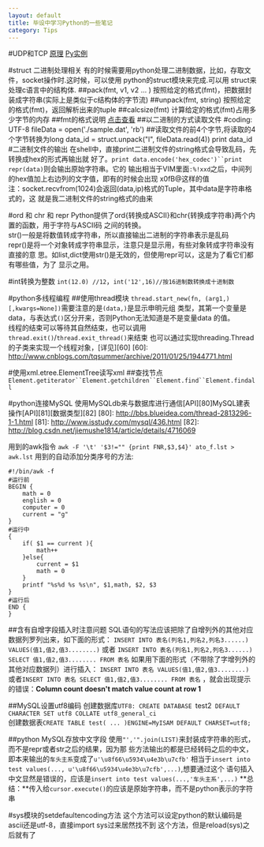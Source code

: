 ```yaml
---
layout: default
title: 毕设中学习Python的一些笔记
category: Tips
---
```

#UDP和TCP
[原理](http://hi.baidu.com/xmbihnvkgwbbfid/item/583e5da08ee81e14a9cfb7f7)
[Py实例](http://www.cnblogs.com/wdpp/archive/2010/10/27/2386873.html)

#struct 二进制处理相关
有的时候需要用python处理二进制数据，比如，存取文件，socket操作时.这时候，可以使用
python的struct模块来完成.可以用 struct来处理c语言中的结构体.
##pack(fmt, v1, v2 ... )
按照给定的格式(fmt)，把数据封装成字符串(实际上是类似于c结构体的字节流)
##unpack(fmt, string)
按照给定的格式(fmt)，返回解析出来的tuple
##calcsize(fmt)
计算给定的格式(fmt)占用多少字节的内存
##fmt的格式说明
[点击查看](http://www.cnblogs.com/gala/archive/2011/09/22/2184801.html)
##以二进制的方式读取文件
    #coding: UTF-8
    fileData = open('./sample.dat', 'rb')
##读取文件的前4个字节,将读取的4个字节转换为long
    data_id = struct.unpack("l", fileData.read(4))
    print data_id
#二进制文件的输出
在shell中，直接print二进制文件的string格式会导致乱码，先转换成hex的形式再输出就
好了。`print data.encode('hex_codec')``print repr(data)`则会输出原始字符串。它的
输出相当于VIM里面`:%!xxd`之后，中间列的hex值加上右边列的文字值，即有的时候会出现
x0fB@这样的值  
注：socket.recvfrom(1024)会返回(data,ip)格式的Tuple，其中data是字符串格式的，这
就是我二进制文件的string格式的由来

#ord 和 chr 和 repr
Python提供了ord{转换成ASCII}和chr{转换成字符串}两个内置的函数，用于字符与ASCII码
之间的转换。  
str()一般是将数值转成字符串，所以直接输出二进制的字符串表示是乱码  
repr()是将一个对象转成字符串显示，注意只是显示用，有些对象转成字符串没有直接的意
思。如list,dict使用str()是无效的，但使用repr可以，这是为了看它们都有哪些值，为了
显示之用。

#int转换为整数
`int(12.0) //12`，`int('12',16)//按16进制数转换成十进制数`

#python多线程编程
##使用thread模块
`thread.start_new(fn, (arg1,) [,kwargs=None])`需要注意的是`(data,)`是显示申明元组
类型，其第一个变量是data，与表达式`()`区分开来，否则Python无法知道是不是变量data
的值。  
线程的结束可以等待其自然结束，也可以调用`thread.exit()`/`thread.exit_thread()`来结束
也可以通过实现threading.Thread的子类来实现一个线程对象，[详见][60]
[60]: http://www.cnblogs.com/tqsummer/archive/2011/01/25/1944771.html

#使用xml.etree.ElementTree读写xml
##查找节点
`Element.getiterator``Element.getchildren``Element.find``Element.findall`

#python连接MySQL
使用MySQLdb来与数据库进行通信[API][80]MySQL建表操作[API][81][数据类型][82]
[80]: http://bbs.blueidea.com/thread-2813296-1-1.html
[81]: http://www.isstudy.com/mysql/436.html
[82]: http://blog.csdn.net/jiemushe1814/article/details/4716069

用到的awk指令
`awk -F '\t' '$3!="" {print FNR,$3,$4}' ato_f.lst > awk.lst`
用到的自动添加分类序号的方法:
    
    #!/bin/awk -f
    #运行前
    BEGIN {
        math = 0
        english = 0
        computer = 0
        current = "g"
    }
    #运行中
    {
        if( $1 == current ){
            math++
        }else{
            current = $1
            math = 0
        }
        printf "%s%d %s %s\n", $1,math, $2, $3
    }
    #运行后
    END {
    }

##含有自增字段插入时注意问题
SQL语句的写法应该把除了自增列外的其他对应数据列罗列出来，如下面的形式：
`INSERT INTO 表名(列名1,列名2,列名3......) VALUES(值1,值2,值3........)`
或者
`INSERT INTO 表名(列名1,列名2,列名3......) SELECT 值1,值2,值3........ FROM 表名`
如果用下面的形式（不带除了字增列外的其他对应数据列）进行插入：
`INSERT INTO 表名 VALUES(值1,值2,值3........)`
或者`INSERT INTO 表名 SELECT 值1,值2,值3........ FROM 表名`
，就会出现提示的错误：**Column count doesn't match value count at row 1**

##MySQL设置utf8编码
创建数据库`UTF8: CREATE DATABASE `test2` DEFAULT CHARACTER SET utf8 COLLATE utf8_general_ci`  
创建数据表`CREATE TABLE test( ... )ENGINE=MyISAM DEFAULT CHARSET=utf8;`

##python MySQL存放中文字段
使用`"','".join(LIST)`来封装成字符串的形式，而不是repr或者str之后的结果，因为那
些方法输出的都是已经转码之后的中文，即本来输出的`车头主系`变成了`u'\u8f66\u5934\u4e3b\u7cfb'`
相当于`insert into test values(..., u'\u8f66\u5934\u4e3b\u7cfb',...)`,想要通过这个
语句插入中文显然是错误的，应该是`insert into test values(...,'车头主系',...)`
**总结：**传入给`cursor.execute()`的应该是原始字符串，而不是python表示的字符串

#sys模块的setdefaultencoding方法
这个方法可以设定python的默认编码是ascii还是utf-8，直接import sys过来居然找不到
这个方法，但是reload(sys)之后就有了

